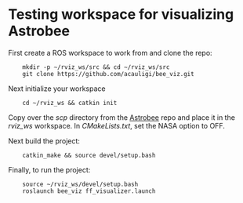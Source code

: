 # Testing workspace for visualizing Astrobee 

First create a ROS workspace to work from and clone the repo:
```
    mkdir -p ~/rviz_ws/src && cd ~/rviz_ws/src
    git clone https://github.com/acauligi/bee_viz.git
```



Next initialize your workspace
```
    cd ~/rviz_ws && catkin init
```

Copy over the *scp* directory from the [Astrobee](https://github.com/acauligi/astrobee/tree/traj_opt/mobility/planner_scp) repo and place it in the *rviz_ws* workspace. In *CMakeLists.txt*, set the NASA option to OFF.

Next build the project: 
```
    catkin_make && source devel/setup.bash
```

Finally, to run the project:
```
    source ~/rviz_ws/devel/setup.bash
    roslaunch bee_viz ff_visualizer.launch
```
